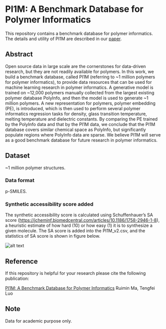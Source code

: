 # PI1M: A Benchmark Database for Polymer Informatics

This repository contains a benchmark database for polymer informatics. The details and utility of PI1M are described in our [paper](https://pubs.acs.org/doi/10.1021/acs.jcim.0c00726).


## Abstract

Open source data in large scale are the cornerstones for data-driven research, but they are not readily available for polymers. In this work, we build a benchmark database, called PI1M (referring to ~1 million polymers for polymer informatics), to provide data resources that can be used for machine learning research in polymer informatics. A generative model is trained on ~12,000 polymers manually collected from the largest existing polymer database PolyInfo, and then the model is used to generate ~1 million polymers. A new representation for polymers, polymer embedding (PE), is introduced, which is then used to perform several polymer informatics regression tasks for density, glass transition temperature, melting temperature and dielectric constants. By comparing the PE trained by the PolyInfo data and that by the PI1M data, we conclude that the PI1M database covers similar chemical space as PolyInfo, but significantly populate regions where PolyInfo data are sparse. We believe PI1M will serve as a good benchmark database for future research in polymer informatics. 

## Dataset

~1 million polymer structures.


### Data format

p-SMILES.

### Synthetic accessibility score added

The synthetic accessibility score is calculated using Schuffenhauer’s SA score (https://jcheminf.biomedcentral.com/articles/10.1186/1758-2946-1-8), a heuristic estimate of how hard (10) or how easy (1) it is to synthesize a given molecule. The SA score is added into the PI1M_v2.csv, and the statistics of SA score is shown in figure below.

![alt text](https://github.com/RUIMINMA1996/PI1M/blob/main/sa_PI1M.png)

## Reference

If this repository is helpful for your research please cite the following
publication:

[PI1M: A Benchmark Database for Polymer Informatics](https://pubs.acs.org/doi/10.1021/acs.jcim.0c00726)
Ruimin Ma, Tengfei Luo


## Note
Data for academic purpose only.

